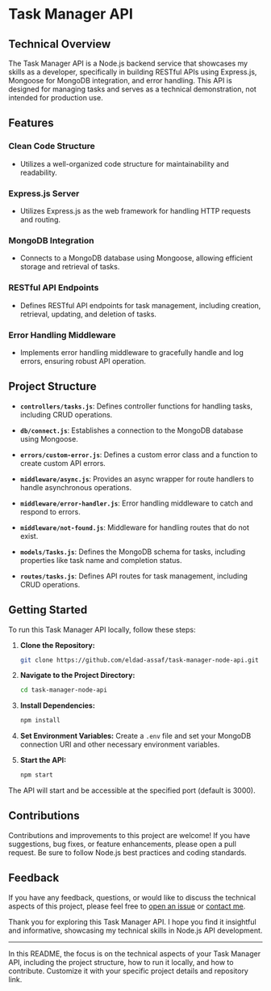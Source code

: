 

# Task Manager API

## Technical Overview

The Task Manager API is a Node.js backend service that showcases my skills as a developer, specifically in building RESTful APIs using Express.js, Mongoose for MongoDB integration, and error handling. This API is designed for managing tasks and serves as a technical demonstration, not intended for production use.

## Features

### Clean Code Structure

- Utilizes a well-organized code structure for maintainability and readability.

### Express.js Server

- Utilizes Express.js as the web framework for handling HTTP requests and routing.

### MongoDB Integration

- Connects to a MongoDB database using Mongoose, allowing efficient storage and retrieval of tasks.

### RESTful API Endpoints

- Defines RESTful API endpoints for task management, including creation, retrieval, updating, and deletion of tasks.

### Error Handling Middleware

- Implements error handling middleware to gracefully handle and log errors, ensuring robust API operation.

## Project Structure

- **`controllers/tasks.js`**: Defines controller functions for handling tasks, including CRUD operations.

- **`db/connect.js`**: Establishes a connection to the MongoDB database using Mongoose.

- **`errors/custom-error.js`**: Defines a custom error class and a function to create custom API errors.

- **`middleware/async.js`**: Provides an async wrapper for route handlers to handle asynchronous operations.

- **`middleware/error-handler.js`**: Error handling middleware to catch and respond to errors.

- **`middleware/not-found.js`**: Middleware for handling routes that do not exist.

- **`models/Tasks.js`**: Defines the MongoDB schema for tasks, including properties like task name and completion status.

- **`routes/tasks.js`**: Defines API routes for task management, including CRUD operations.

## Getting Started

To run this Task Manager API locally, follow these steps:

1. **Clone the Repository:**
   ```bash
   git clone https://github.com/eldad-assaf/task-manager-node-api.git
   ```

2. **Navigate to the Project Directory:**
   ```bash
   cd task-manager-node-api
   ```

3. **Install Dependencies:**
   ```bash
   npm install
   ```

4. **Set Environment Variables:**
   Create a `.env` file and set your MongoDB connection URI and other necessary environment variables.

5. **Start the API:**
   ```bash
   npm start
   ```

The API will start and be accessible at the specified port (default is 3000).

## Contributions

Contributions and improvements to this project are welcome! If you have suggestions, bug fixes, or feature enhancements, please open a pull request. Be sure to follow Node.js best practices and coding standards.

## Feedback

If you have any feedback, questions, or would like to discuss the technical aspects of this project, please feel free to [open an issue](https://github.com/yourusername/your-task-manager-api/issues) or [contact me](mailto:your.email@example.com).

Thank you for exploring this Task Manager API. I hope you find it insightful and informative, showcasing my technical skills in Node.js API development.

---

In this README, the focus is on the technical aspects of your Task Manager API, including the project structure, how to run it locally, and how to contribute. Customize it with your specific project details and repository link.
